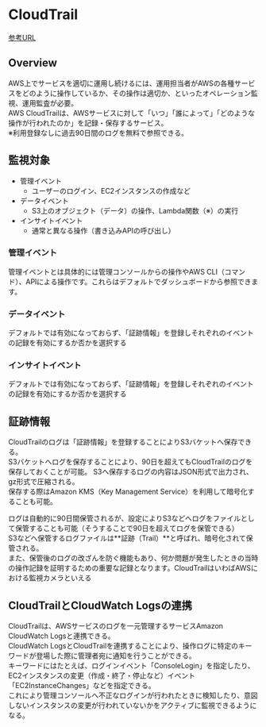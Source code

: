 # CloudTrail

[参考URL](https://www.sbbit.jp/article/cont1/81207)

## Overview

AWS上でサービスを適切に運用し続けるには、運用担当者がAWSの各種サービスをどのように操作しているか、その操作は適切か、といったオペレーション監視、運用監査が必要。  
AWS CloudTrailは、AWSサービスに対して「いつ」「誰によって」「どのような操作が行われたのか」を記録・保存するサービス。  
※利用登録なしに過去90日間のログを無料で参照できる。

## 監視対象

- 管理イベント
  - ユーザーのログイン、EC2インスタンスの作成など
- データイベント
  - S3上のオブジェクト（データ）の操作、Lambda関数（※）の実行
- インサイトイベント
  - 通常と異なる操作（書き込みAPIの呼び出し）

### 管理イベント

管理イベントとは具体的には管理コンソールからの操作やAWS CLI（コマンド）、APIによる操作です。これらはデフォルトでダッシュボードから参照できます。

### データイベント

デフォルトでは有効になっておらず、「証跡情報」を登録しそれぞれのイベントの記録を有効にするか否かを選択する

### インサイトイベント

デフォルトでは有効になっておらず、「証跡情報」を登録しそれぞれのイベントの記録を有効にするか否かを選択する

## 証跡情報

CloudTrailのログは「証跡情報」を登録することによりS3バケットへ保存できる。  
S3バケットへログを保存することにより、90日を超えてもCloudTrailのログを保存しておくことが可能。
S3へ保存するログの内容はJSON形式で出力され、gz形式で圧縮される。  
保存する際はAmazon KMS（Key Management Service）を利用して暗号化することも可能。

ログは自動的に90日間保管されるが、設定によりS3などへログをファイルとして保管することも可能（そうすることで90日を超えてログを保管できる）  
S3などへ保管するログファイルは**証跡（Trail）**と呼ばれ、暗号化されて保管される。  
また、保管後のログの改ざんを防ぐ機能もあり、何か問題が発生したときの当時の操作記録を証明するための重要な記録となります。CloudTrailはいわばAWSにおける監視カメラといえる

## CloudTrailとCloudWatch Logsの連携

CloudTrailは、AWSサービスのログを一元管理するサービスAmazon CloudWatch Logsと連携できる。  
CloudWatch LogsとCloudTrailを連携することにより、操作ログに特定のキーワードが登場した際に管理者宛に通知を行うことができる。  
キーワードにはたとえば、ログインイベント「ConsoleLogin」を指定したり、EC2インスタンスの変更（作成・終了・停止など）イベント「EC2InstanceChanges」などを指定できる。  
これにより管理コンソールへ不正なログインが行われたときに検知したり、意図しないインスタンスの変更が行われていないかをアクティブに監視できるようになる。
